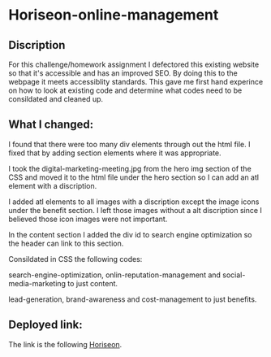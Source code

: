 # Horiseon-online-management

## Discription
For this challenge/homework assignment I defectored this existing website so that it's accessible and has an improved SEO. By doing this to the webpage it meets accessiblity standards. This gave me first hand experince on how to look at existing code and determine what codes need to be consildated and cleaned up.  

## What I changed:
I found that there were too many div elements through out the html file.  I fixed that by adding section elements where it was appropriate. 

I took the digital-marketing-meeting.jpg from the hero img section of the CSS and moved it to the html file under the hero section so I can add an atl element with a discription. 

I added atl elements to all images with a discription except the image icons under the benefit section. I left those images without a alt discription since I believed those icon images were not important.

In the content section I added the div id to search engine optimization so the header can link to this section. 

Consildated in CSS the following codes:

search-engine-optimization, onlin-reputation-management and social-media-marketing to just content.

lead-generation, brand-awareness and cost-management to just benefits.

## Deployed link:
The link is the following [Horiseon](https://jmcampbell2021.github.io/horiseon-online-management/).